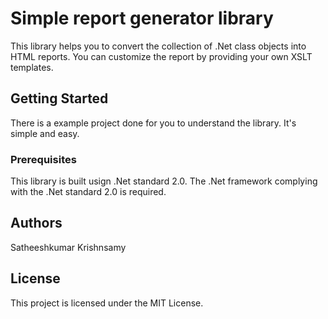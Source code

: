 # Simple report generator library
This library helps you to convert the collection of .Net class objects into HTML reports. You can customize the report by providing your own XSLT templates.

## Getting Started
There is a example project done for you to understand the library. It's simple and easy.


### Prerequisites
This library is built usign .Net standard 2.0. The .Net framework complying with the .Net standard 2.0 is required.

## Authors
Satheeshkumar Krishnsamy

## License
This project is licensed under the MIT License.
